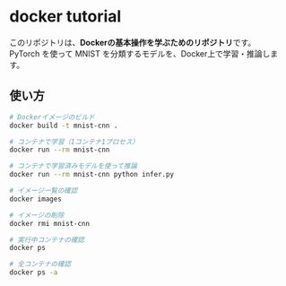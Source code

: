 # docker tutorial
このリポジトリは、**Dockerの基本操作を学ぶためのリポジトリ**です。  
PyTorch を使って MNIST を分類するモデルを、Docker上で学習・推論します。

## 使い方
```bash
# Dockerイメージのビルド
docker build -t mnist-cnn .

# コンテナで学習（1コンテナ1プロセス）
docker run --rm mnist-cnn

# コンテナで学習済みモデルを使って推論
docker run --rm mnist-cnn python infer.py

# イメージ一覧の確認
docker images

# イメージの削除
docker rmi mnist-cnn

# 実行中コンテナの確認
docker ps

# 全コンテナの確認
docker ps -a
